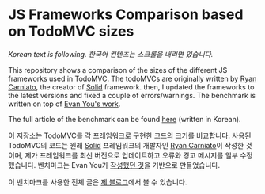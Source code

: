 # JS Frameworks Comparison based on TodoMVC sizes

_Korean text is following. 한국어 컨텐츠는 스크롤을 내리면 있습니다._

This repository shows a comparison of the sizes of the different JS frameworks used in TodoMVC. The todoMVCs are originally written by [Ryan Carniato](https://gist.github.com/ryansolid/aa5bd12ed4e2f9d592c4b23e58d6fa85), the creator of [Solid](https://solidjs.com/) framework. then, I updated the frameworks to the latest versions and fixed a couple of errors/warnings. The benchmark is written on top of [Evan You's work](https://github.com/yyx990803/vue-svelte-size-analysis).

The full article of the benchmark can be found [here](https://taegon.kim/archives/10477) (written in Korean).

이 저장소는 TodoMVC를 각 프레임워크로 구현한 코드의 크기를 비교합니다. 사용된 TodoMVC의 코드는 원래 [Solid](https://solidjs.com/) 프레임워크의 개발자인 [Ryan Carniato](https://gist.github.com/ryansolid/aa5bd12ed4e2f9d592c4b23e58d6fa85)이 작성한 것이며, 제가 프레임워크를 최신 버전으로 업데이트하고 오류와 경고 메시지를 일부 수정했습니다. 벤치마크는 Evan You가 [작성했던 것]((https://github.com/yyx990803/vue-svelte-size-analysis))을 기반으로 만들었습니다.

이 벤치마크를 사용한 전체 글은 [제 블로그]((https://taegon.kim/archives/10477))에서 볼 수 있습니다.
